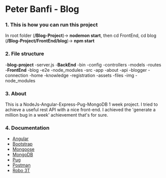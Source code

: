 # Peter Banfi - Blog
### 1. This is how you can run this project
In root folder (**/Blog-Project**)-> __nodemon start__,
then cd FrontEnd, cd blog (**/Blog-Project/FrontEnd/blog**)-> __npm start__

### 2. File structure

-__blog-project__
    -server.js
    -__BackEnd__
        -bin
        -config
        -controllers
        -models
        -routes
    -__FrontEnd__
        -blog
            -e2e
            -node_modules
            -src
                -app
                    -about
                    -api
                    -blogger
                    -connection
                    -home
                    -knowledge
                    -registration
                -assets
                    -files
                    -img
    -node_modules

### 3. About
This is a NodeJs-Angular-Express-Pug-MongoDB 1 week project. I tried to achieve a useful rest API with a nice front-end. I achieved the 'generate a million bug in a week' achievement that's for sure.

### 4. Documentation

* [Angular](https://angular.io/)
* [Bootstrap](https://getbootstrap.com/docs/4.0/getting-started/introduction/)
* [Mongoose](http://mongoosejs.com/)
* [MongoDB](https://www.mongodb.com/)
* [Pug](https://pugjs.org/api/getting-started.html)
* [Postman](https://www.getpostman.com/)
* [Robo 3T](https://robomongo.org/)




<!-- __félkövér szöveg__
_dőlt szöveg_

**félövér**
*dőlt*

Felsorolt lista:
* listaelem
* listaelem
* listaelem
* listaelem

1. listaelem
2. listaelem
3. listaelem
4. listaelem

```javascript
let a  = 10;
let b = 20;

function sum(a,b){
    return a + b;
}

sum(a,b);
``` -->